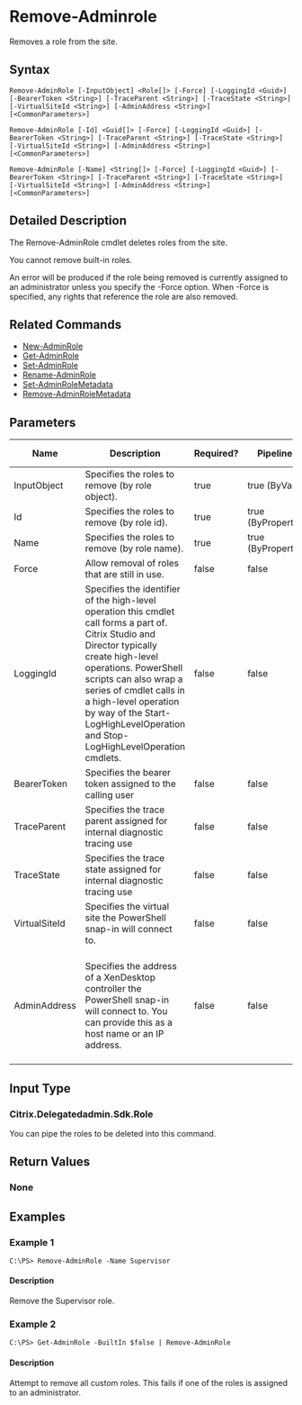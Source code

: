 ﻿
# Remove-Adminrole
Removes a role from the site.
## Syntax

```
Remove-AdminRole [-InputObject] <Role[]> [-Force] [-LoggingId <Guid>] [-BearerToken <String>] [-TraceParent <String>] [-TraceState <String>] [-VirtualSiteId <String>] [-AdminAddress <String>] [<CommonParameters>]  
  
Remove-AdminRole [-Id] <Guid[]> [-Force] [-LoggingId <Guid>] [-BearerToken <String>] [-TraceParent <String>] [-TraceState <String>] [-VirtualSiteId <String>] [-AdminAddress <String>] [<CommonParameters>]  
  
Remove-AdminRole [-Name] <String[]> [-Force] [-LoggingId <Guid>] [-BearerToken <String>] [-TraceParent <String>] [-TraceState <String>] [-VirtualSiteId <String>] [-AdminAddress <String>] [<CommonParameters>]
```

## Detailed Description
The Remove-AdminRole cmdlet deletes roles from the site.

You cannot remove built-in roles.

An error will be produced if the role being removed is currently assigned to an administrator unless you specify the -Force option. When -Force is specified, any rights that reference the role are also removed.


## Related Commands

* [New-AdminRole](../New-AdminRole/)
* [Get-AdminRole](../Get-AdminRole/)
* [Set-AdminRole](../Set-AdminRole/)
* [Rename-AdminRole](../Rename-AdminRole/)
* [Set-AdminRoleMetadata](../Set-AdminRoleMetadata/)
* [Remove-AdminRoleMetadata](../Remove-AdminRoleMetadata/)
## Parameters
| Name   | Description | Required? | Pipeline Input | Default Value |
| --- | --- | --- | --- | --- |
| InputObject | Specifies the roles to remove (by role object). | true | true (ByValue) |  |
| Id | Specifies the roles to remove (by role id). | true | true (ByPropertyName) |  |
| Name | Specifies the roles to remove (by role name). | true | true (ByPropertyName) |  |
| Force | Allow removal of roles that are still in use. | false | false |  |
| LoggingId | Specifies the identifier of the high-level operation this cmdlet call forms a part of. Citrix Studio and Director typically create high-level operations. PowerShell scripts can also wrap a series of cmdlet calls in a high-level operation by way of the Start-LogHighLevelOperation and Stop-LogHighLevelOperation cmdlets. | false | false |  |
| BearerToken | Specifies the bearer token assigned to the calling user | false | false |  |
| TraceParent | Specifies the trace parent assigned for internal diagnostic tracing use | false | false |  |
| TraceState | Specifies the trace state assigned for internal diagnostic tracing use | false | false |  |
| VirtualSiteId | Specifies the virtual site the PowerShell snap-in will connect to. | false | false |  |
| AdminAddress | Specifies the address of a XenDesktop controller the PowerShell snap-in will connect to. You can provide this as a host name or an IP address. | false | false | Localhost. Once a value is provided by any cmdlet, this value becomes the default. |

## Input Type

### Citrix.Delegatedadmin.Sdk.Role
You can pipe the roles to be deleted into this command.
## Return Values

### None

## Examples

### Example 1

```
C:\PS> Remove-AdminRole -Name Supervisor
```

#### Description
Remove the Supervisor role.
### Example 2

```
C:\PS> Get-AdminRole -BuiltIn $false | Remove-AdminRole
```

#### Description
Attempt to remove all custom roles. This fails if one of the roles is assigned to an administrator.
